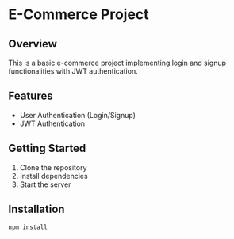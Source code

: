 # E-Commerce Project

## Overview
This is a basic e-commerce project implementing login and signup functionalities with JWT authentication.

## Features
- User Authentication (Login/Signup)
- JWT Authentication

## Getting Started
1. Clone the repository
2. Install dependencies
3. Start the server

## Installation
```bash
npm install
